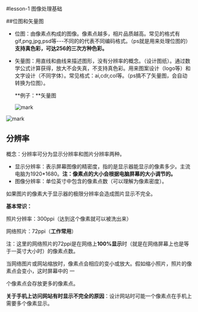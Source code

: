 #lesson-1 图像处理基础

##位图和矢量图  

- 位图：由像素点构成的图像。像素点越多，相片品质越高。常见的格式有gif,png,jpg,psd等---不同的的代表不同编码格式。（ps就是用来处理位图的）**支持真色彩，可达256的三次方种色彩。**

- 矢量图：用直线和曲线来描述图形，没有分辨率的概念。（设计图纸）。通过数学公式计算获得，放大不会失真，不支持真色彩。用来图案设计（logo等）和文字设计（不同字体）。常见格式：ai,cdr,col等。（ps搞不了矢量图，会自动转换为位图）。

  **例子：**矢量图

  ![mark](http://qiniu.wind-zhou.com/blog/20201012/3Gfb8uTeSjNI.png?imageslim)

  



![mark](http://qiniu.wind-zhou.com/blog/20201012/NPEK7jKuvLRs.png?imageslim)



## 分辨率

概念：分辨率可分为显示分辨率和图片分辨率两种。

- 显示分辨率：表示屏幕图像的精密度，指的是显示器能显示的像素多少。主流电脑为1920*1680。**注：像素点的大小会根据电脑屏幕的大小调节的。**
- 图像分辨率：单位英寸中包含的像素点数（可以理解为像素密度）。

如果图片的像素大于显示器的极限分辨率会造成图片显示不完全。

**基本常识：**

照片分辨率：300ppi（达到这个像素就可以被洗出来）

网络照片：72ppi（**工作常用**） 

注：这里的网络照片的72ppi是在网络上**100%显示**时（就是在网络屏幕上也是等于一英寸大小时）的像素点数。

当网络图片或网站缩放时，像素点会相应的变小或放大。假如缩小照片，照片的像素点会变小，这时屏幕中的 一

个像素点会存放更多的像素点。

**关于手机上访问网站有时显示不完全的原因**：设计网站时可能一个像素点在手机上需要多个像素显示。